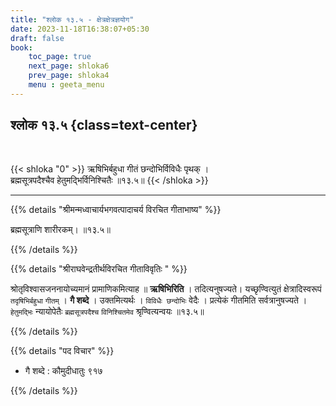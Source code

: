 ```yaml
---
title: "श्लोक १३.५ - क्षेत्रक्षेत्रज्ञयोग"
date: 2023-11-18T16:38:07+05:30
draft: false
book:
    toc_page: true
    next_page: shloka6
    prev_page: shloka4
    menu : geeta_menu
---
```




## श्लोक १३.५ {class=text-center}

<br/>

{{< shloka  "0"  >}}
ऋषिभिर्बहुधा गीतं छन्दोभिर्विविधैः पृथक् ।  
ब्रह्मसूत्रपदैश्चैव हेतुमद्भिर्विनिश्चितैः ॥१३.५॥
{{< /shloka >}}

---

{{% details "श्रीमन्मध्वाचार्यभगवत्पादाचर्य विरचित  गीताभाष्य" %}}

ब्रह्मसूत्राणि शारीरकम्। ॥१३.५॥

{{% /details %}}


{{% details "श्रीराघवेन्द्रतीर्थविरचित गीताविवृतिः " %}}

श्रोतृविश्वासजननायोच्यमानं प्रामाणिकमित्याह ॥ **ऋषिभिरिति** ।
तदित्यनुषज्यते। यच्छृण्वित्युतं क्षेत्रादिस्वरूपं `तदृषिभिर्बहुधा` 
`गीतम्‌` । **गै शब्दे** । उक्तमित्यर्थः । `विविधैः छन्दोभिः` वेदैः । 
प्रत्येकं गीतमिति सर्वत्रानुषज्यते ।
`हेतुमद्भिः` न्यायोपेतैः `ब्रह्मसूत्रपदैश्च` `विनिश्चितमेव` 
श्रृण्वित्यन्वयः ॥१३.५॥

{{% /details %}}


{{% details "पद विचार" %}}

- गै शब्दे : कौमुदीधातुः ९१७


{{% /details %}}
